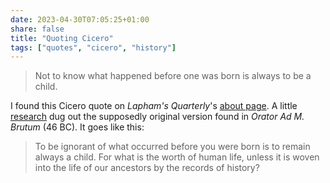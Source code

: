 ```yaml
---
date: 2023-04-30T07:05:25+01:00
share: false
title: "Quoting Cicero"
tags: ["quotes", "cicero", "history"]
---
```

> Not to know what happened before one was born is always to be a child.

I found this Cicero quote on *Lapham's Quarterly*'s [about page][1]. A little [research][2] dug out the supposedly
original version found in *Orator Ad M. Brutum* (46 BC). It goes like this:

> To be ignorant of what occurred before you were born is to remain always a child. For what is the worth of human life,
> unless it is woven into the life of our ancestors by the records of history?



 [1]: https://www.laphamsquarterly.org/about
 [2]: https://en.wikiquote.org/wiki/Cicero
 [rss]: https://nicolaiarocci.com/index.xml
 [m]: https://fosstodon.org/@nicola
 [nl]: https://buttondown.email/nicolaiarocci

